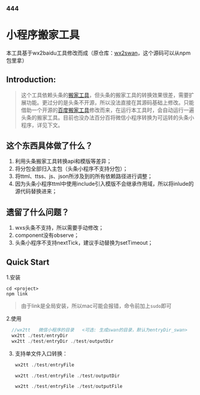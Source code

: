 ### 444
# 小程序搬家工具
本工具基于wx2baidu工具修改而成（原仓库：[wx2swan](https://github.com/yican008/wx2swan)，这个源码可以从npm包里拿）

## Introduction:
> 这个工具依赖头条的[搬家工具](https://developer.toutiao.com/dev/cn/mini-app/develop/developer-instrument/development-assistance/one-key-move)，但头条的搬家工具的转换效果很差，需要扩展功能。更过分的是头条不开源，所以没法直接在其源码基础上修改。只能借助一个开源的[百度搬家工具](https://github.com/yican008/wx2swan)修改而来，在运行本工具时，会自动运行一遍头条的搬家工具。目前也没办法百分百将微信小程序转换为可运转的头条小程序，详见下文。

## 这个东西具体做了什么？
1. 利用头条搬家工具转换api和模版等差异；
2. 将分包全部归入主包（头条小程序不支持分包）；
3. 将ttml、ttss、js、json所涉及到的所有依赖路径进行调整；
4. 因为头条小程序ttml中使用include引入模版不会继承作用域，所以将inlude的源代码替换进来；

## 遗留了什么问题？
1. wxs头条不支持，所以需要手动修改；
2. component没有observe；
3. 头条小程序不支持nextTick，建议手动替换为setTimeout；

## Quick Start
1.安装
```
cd <project>
npm link
```
> 由于link是全局安装，所以mac可能会报错，命令前加上`sudo`即可

2.使用 
```js
  //wx2tt   微信小程序的目录   <可选: 生成swan的目录，默认为entryDir_swan>   <可选: 生成日志的目录, 默认为outputDir>
  wx2tt ./test/entryDir
  wx2tt ./test/entryDir ./test/outputDir
```

3. 支持单文件入口转换：

	```javascript
	wx2tt ./test/entryFile
	```

	```javascript
	wx2tt ./test/entryFile ./test/outputDir
	```

	```javascript
	wx2tt ./test/entryFile ./test/outputFile
	```


